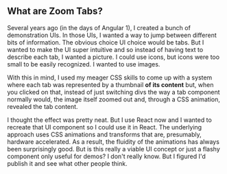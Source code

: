 ## What are Zoom Tabs?

Several years ago (in the days of Angular 1), I created a bunch of demonstration
UIs. In those UIs, I wanted a way to jump between different bits of information.
The obvious choice UI choice would be tabs. But I wanted to make the UI super
intuitive and so instead of having text to describe each tab, I wanted a
picture. I could use icons, but icons were too small to be easily recognized. I
wanted to use images.

With this in mind, I used my meager CSS skills to come up with a system where
each tab was represented by a thumbnail **of its content** but, when you clicked
on that, instead of just switching divs the way a tab component normally would,
the image itself zoomed out and, through a CSS animation, revealed the tab
content.

I thought the effect was pretty neat. But I use React now and I wanted to
recreate that UI component so I could use it in React. The underlying approach
uses CSS animations and transforms that are, presumably, hardware accelerated.
As a result, the fluidity of the animations has always been surprisingly good.
But is this really a viable UI concept or just a flashy component only useful
for demos? I don't really know. But I figured I'd publish it and see what other
people think.
